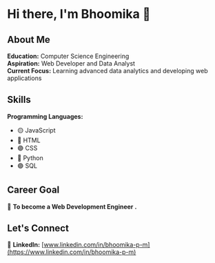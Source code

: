 # Hi there, I'm Bhoomika 👋

## About Me

 **Education:** Computer Science Engineering  
 **Aspiration:** Web Developer and Data Analyst  
 **Current Focus:** Learning advanced data analytics and developing web applications

## Skills

**Programming Languages:**

- 🟡 JavaScript
- 🔴 HTML
- 🟣 CSS
- 🔵 Python
- 🟣 SQL
  
## Career Goal

🎯 **To become a Web Development Engineer .**

## Let's Connect
  
🔗 **LinkedIn:** [www.linkedin.com/in/bhoomika-p-m](https://www.linkedin.com/in/bhoomika-p-m)
